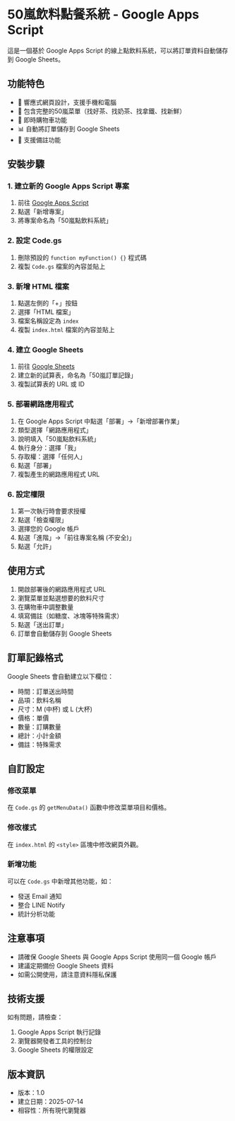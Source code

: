 # 50嵐飲料點餐系統 - Google Apps Script

這是一個基於 Google Apps Script 的線上點飲料系統，可以將訂單資料自動儲存到 Google Sheets。

## 功能特色

- 📱 響應式網頁設計，支援手機和電腦
- 🧋 包含完整的50嵐菜單（找好茶、找奶茶、找拿鐵、找新鮮）
- 🛒 即時購物車功能
- 📊 自動將訂單儲存到 Google Sheets
- 💬 支援備註功能

## 安裝步驟

### 1. 建立新的 Google Apps Script 專案

1. 前往 [Google Apps Script](https://script.google.com)
2. 點選「新增專案」
3. 將專案命名為「50嵐點飲料系統」

### 2. 設定 Code.gs

1. 刪除預設的 `function myFunction() {}` 程式碼
2. 複製 `Code.gs` 檔案的內容並貼上

### 3. 新增 HTML 檔案

1. 點選左側的「+」按鈕
2. 選擇「HTML 檔案」
3. 檔案名稱設定為 `index`
4. 複製 `index.html` 檔案的內容並貼上

### 4. 建立 Google Sheets

1. 前往 [Google Sheets](https://sheets.google.com)
2. 建立新的試算表，命名為「50嵐訂單記錄」
3. 複製試算表的 URL 或 ID

### 5. 部署網路應用程式

1. 在 Google Apps Script 中點選「部署」→「新增部署作業」
2. 類型選擇「網路應用程式」
3. 說明填入「50嵐點飲料系統」
4. 執行身分：選擇「我」
5. 存取權：選擇「任何人」
6. 點選「部署」
7. 複製產生的網路應用程式 URL

### 6. 設定權限

1. 第一次執行時會要求授權
2. 點選「檢查權限」
3. 選擇您的 Google 帳戶
4. 點選「進階」→「前往專案名稱 (不安全)」
5. 點選「允許」

## 使用方式

1. 開啟部署後的網路應用程式 URL
2. 瀏覽菜單並點選想要的飲料尺寸
3. 在購物車中調整數量
4. 填寫備註（如糖度、冰塊等特殊需求）
5. 點選「送出訂單」
6. 訂單會自動儲存到 Google Sheets

## 訂單記錄格式

Google Sheets 會自動建立以下欄位：
- 時間：訂單送出時間
- 品項：飲料名稱
- 尺寸：M (中杯) 或 L (大杯)
- 價格：單價
- 數量：訂購數量
- 總計：小計金額
- 備註：特殊需求

## 自訂設定

### 修改菜單

在 `Code.gs` 的 `getMenuData()` 函數中修改菜單項目和價格。

### 修改樣式

在 `index.html` 的 `<style>` 區塊中修改網頁外觀。

### 新增功能

可以在 `Code.gs` 中新增其他功能，如：
- 發送 Email 通知
- 整合 LINE Notify
- 統計分析功能

## 注意事項

- 請確保 Google Sheets 與 Google Apps Script 使用同一個 Google 帳戶
- 建議定期備份 Google Sheets 資料
- 如需公開使用，請注意資料隱私保護

## 技術支援

如有問題，請檢查：
1. Google Apps Script 執行記錄
2. 瀏覽器開發者工具的控制台
3. Google Sheets 的權限設定

## 版本資訊

- 版本：1.0
- 建立日期：2025-07-14
- 相容性：所有現代瀏覽器